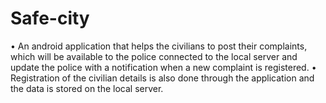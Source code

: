 # Safe-city
•	An android application that helps the civilians to post their complaints, which will be available to the police connected to the local server and update the police with a notification when a new complaint is registered.
•	Registration of the civilian details is also done through the application and the data is stored on the local server.
